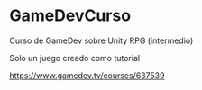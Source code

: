 # GameDevCurso
Curso de GameDev sobre Unity RPG (intermedio)

Solo un juego creado como tutorial



https://www.gamedev.tv/courses/637539

